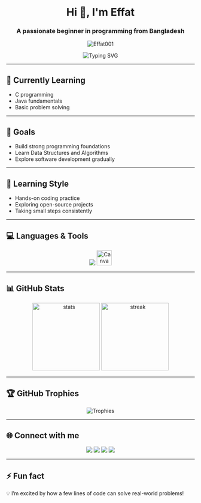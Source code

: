 <h1 align="center">Hi 👋, I'm Effat</h1>
<h3 align="center">A passionate beginner in programming from Bangladesh</h3>

<!-- Profile Views -->
<p align="center">
  <img src="https://komarev.com/ghpvc/?username=Effat001&label=Profile%20views&color=0e75b6&style=flat" alt="Effat001" />
</p>

<!-- Typing Effect -->
<p align="center">
  <img src="https://readme-typing-svg.herokuapp.com?font=Fira+Code&weight=600&size=22&pause=1000&color=4C8EDA&center=true&vCenter=true&width=600&lines=Learning+Programming;Exploring+DSA;Love+Problem+Solving;Open+Source+Enthusiast" alt="Typing SVG" />
</p>

---

## 🌱 Currently Learning
- C programming  
- Java fundamentals  
- Basic problem solving  

---

## 🎯 Goals
- Build strong programming foundations  
- Learn Data Structures and Algorithms  
- Explore software development gradually  

---

## 🧠 Learning Style
- Hands-on coding practice  
- Exploring open-source projects  
- Taking small steps consistently  

---

## 💻 Languages & Tools
<p align="center">
  <img src="https://skillicons.dev/icons?i=c,java,html,github,vscode,idea" />
  <img src="https://upload.wikimedia.org/wikipedia/commons/thumb/0/08/Canva_icon_2021.svg/48px-Canva_icon_2021.svg.png" width="40" height="40" alt="Canva"/>
</p>


---

## 📊 GitHub Stats
<p align="center">
  <img src="https://github-readme-stats.vercel.app/api?username=Effat001&show_icons=true&theme=tokyonight" alt="stats" height="180"/>
  <img src="https://github-readme-streak-stats.herokuapp.com/?user=Effat001&theme=tokyonight" alt="streak" height="180"/>
</p>

---

## 🏆 GitHub Trophies
<p align="center">
  <img src="https://github-profile-trophy.vercel.app/?username=Effat001&theme=tokyonight&row=1&column=6" alt="Trophies" />
</p>

---

## 🌐 Connect with me
<p align="center">
  <a href="https://facebook.com/your_facebook" target="blank"><img src="https://img.shields.io/badge/Facebook-%231877F2.svg?&style=for-the-badge&logo=facebook&logoColor=white" /></a>
  <a href="https://instagram.com/your_instagram" target="blank"><img src="https://img.shields.io/badge/Instagram-%23E4405F.svg?&style=for-the-badge&logo=instagram&logoColor=white" /></a>
  <a href="https://linkedin.com/in/your_linkedin" target="blank"><img src="https://img.shields.io/badge/LinkedIn-%230077B5.svg?&style=for-the-badge&logo=linkedin&logoColor=white" /></a>
  <a href="mailto:your_email@gmail.com"><img src="https://img.shields.io/badge/Gmail-D14836.svg?&style=for-the-badge&logo=gmail&logoColor=white" /></a>
</p>

---

## ⚡ Fun fact
💡 I’m excited by how a few lines of code can solve real-world problems!

